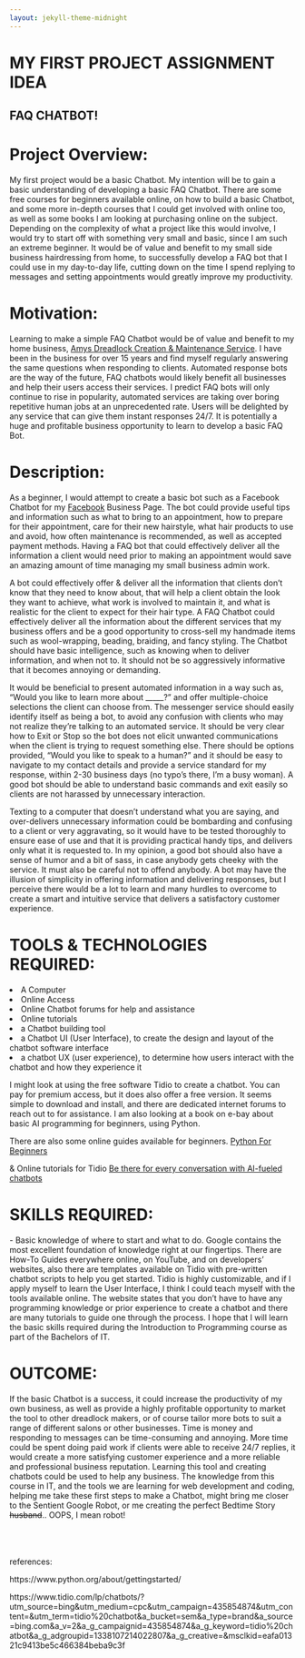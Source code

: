 ```yaml
---
layout: jekyll-theme-midnight
---
```


# MY FIRST PROJECT ASSIGNMENT IDEA
## FAQ CHATBOT!
# Project Overview: 
<p> My first project would be a basic Chatbot. My intention will be to gain a basic understanding of developing a basic FAQ Chatbot. There are some free courses for beginners available online, on how to build a basic Chatbot, and some more in-depth courses that I could get involved with online too, as well as some books I am looking at purchasing online on the subject. Depending on the complexity of what a project like this would involve, I would try to start off with something very small and basic, since I am such an extreme beginner. It would be of value and benefit to my small side business hairdressing from home, to successfully develop a FAQ bot that I could use in my day-to-day life, cutting down on the time I spend replying to messages and setting appointments would greatly improve my productivity.
<h1> Motivation: </h1>
<p> Learning to make a simple FAQ Chatbot would be of value and benefit to my home business, <a href= "https://www.facebook.com/Amys-Dreadlock-Creation-Maintenance-Service-892928910730682/">Amys Dreadlock Creation & Maintenance Service</a>. I have been in the business for over 15 years and find myself regularly answering the same questions when responding to clients. Automated response bots are the way of the future, FAQ chatbots would likely benefit all businesses and help their users access their services. I predict FAQ bots will only continue to rise in popularity, automated services are taking over boring repetitive human jobs at an unprecedented rate. Users will be delighted by any service that can give them instant responses 24/7. It is potentially a huge and profitable business opportunity to learn to develop a basic FAQ Bot. </p>
<h1> Description: </h1>
<p> As a beginner, I would attempt to create a basic bot such as a Facebook Chatbot for my <a href= "www.Facebook.com">Facebook</a> Business Page. The bot could provide useful tips and information such as what to bring to an appointment, how to prepare for their appointment, care for their new hairstyle, what hair products to use and avoid, how often maintenance is recommended, as well as accepted payment methods. Having a FAQ bot that could effectively deliver all the information a client would need prior to making an appointment would save an amazing amount of time managing my small business admin work.</p>
<p> A bot could effectively offer & deliver all the information that clients don’t know that they need to know about, that will help a client obtain the look they want to achieve, what work is involved to maintain it, and what is realistic for the client to expect for their hair type. A FAQ Chatbot could effectively deliver all the information about the different services that my business offers and be a good opportunity to cross-sell my handmade items such as wool-wrapping, beading, braiding, and fancy styling. The Chatbot should have basic intelligence, such as knowing when to deliver information, and when not to. It should not be so aggressively informative that it becomes annoying or demanding.</p>
<p> It would be beneficial to present automated information in a way such as, “Would you like to learn more about _____?” and offer multiple-choice selections the client can choose from. The messenger service should easily identify itself as being a bot, to avoid any confusion with clients who may not realize they’re talking to an automated service. It should be very clear how to Exit or Stop so the bot does not elicit unwanted communications when the client is trying to request something else. There should be options provided, “Would you like to speak to a human?” and it should be easy to navigate to my contact details and provide a service standard for my response, within 2-30 business days (no typo’s there, I’m a busy woman). A good bot should be able to understand basic commands and exit easily so clients are not harassed by unnecessary interaction.</p>
<p> Texting to a computer that doesn’t understand what you are saying, and over-delivers unnecessary information could be bombarding and confusing to a client or very aggravating, so it would have to be tested thoroughly to ensure ease of use and that it is providing practical handy tips, and delivers only what it is requested to. In my opinion, a good bot should also have a sense of humor and a bit of sass, in case anybody gets cheeky with the service. It must also be careful not to offend anybody. A bot may have the illusion of simplicity in offering information and delivering responses, but I perceive there would be a lot to learn and many hurdles to overcome to create a smart and intuitive service that delivers a satisfactory customer experience.</p>
<h1> TOOLS & TECHNOLOGIES REQUIRED: </h1>
<li>A Computer</li>
<li>Online Access</li> 
<li>Online Chatbot forums for help and assistance </li>
<li>Online tutorials </li>
<li>a Chatbot building tool </li>
<li>a Chatbot UI (User Interface), to create the design and layout of the chatbot software interface </li>
<li>a chatbot UX (user experience), to determine how users interact with the chatbot and how they experience it</li>
<p> I might look at using the free software Tidio to create a chatbot. You can pay for premium access, but it does also offer a free version. It seems simple to download and install, and there are dedicated internet forums to reach out to for assistance.
I am also looking at a book on e-bay about basic AI programming for beginners, using Python. </p>
<p> There are also some online guides available for beginners. <a href="https://www.python.org/about/gettingstarted/">Python For Beginners</a>  <p>
 & Online tutorials for Tidio <a href= "https://www.tidio.com/lp/chatbots/?utm_source=bing&utm_medium=cpc&utm_campaign=435854874&utm_content=&utm_term=tidio%20chatbot&a_bucket=sem&a_type=brand&a_source=bing.com&a_v=2&a_g_campaignid=435854874&a_g_keyword=tidio%20chatbot&a_g_adgroupid=1338107214022807&a_g_creative=&msclkid=eafa01321c9413be5c466384beba9c3f">Be there for every conversation with AI-fueled chatbots</a>

  
<h1> SKILLS REQUIRED: </h1>
- Basic knowledge of where to start and what to do. 
Google contains the most excellent foundation of knowledge right at our fingertips. There are How-To Guides everywhere online, on YouTube, and on developers’ websites, also there are templates available on Tidio with pre-written chatbot scripts to help you get started. Tidio is highly customizable, and if I apply myself to learn the User Interface, I think I could teach myself with the tools available online. The website states that you don’t have to have any programming knowledge or prior experience to create a chatbot and there are many tutorials to guide one through the process. 
I hope that I will learn the basic skills required during the Introduction to Programming course as part of the Bachelors of IT.
<h1> OUTCOME: </h1>
<p> If the basic Chatbot is a success, it could increase the productivity of my own business, as well as provide a highly profitable opportunity to market the tool to other dreadlock makers, or of course tailor more bots to suit a range of different salons or other businesses. Time is money and responding to messages can be time-consuming and annoying. More time could be spent doing paid work if clients were able to receive 24/7 replies, it would create a more satisfying customer experience and a more reliable and professional business reputation. Learning this tool and creating chatbots could be used to help any business. The knowledge from this course in IT, and the tools we are learning for web development and coding, helping me take these first steps to make a Chatbot, might bring me closer to the Sentient Google Robot, or me creating the perfect Bedtime Story <strike>husband</strike>.. OOPS, I mean robot! </p>
<br>
<br>
<br>
references:
<p> https://www.python.org/about/gettingstarted/ </P>
<p> https://www.tidio.com/lp/chatbots/?utm_source=bing&utm_medium=cpc&utm_campaign=435854874&utm_content=&utm_term=tidio%20chatbot&a_bucket=sem&a_type=brand&a_source=bing.com&a_v=2&a_g_campaignid=435854874&a_g_keyword=tidio%20chatbot&a_g_adgroupid=1338107214022807&a_g_creative=&msclkid=eafa01321c9413be5c466384beba9c3f </p>

